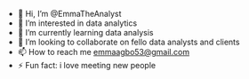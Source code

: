 - 👋 Hi, I’m @EmmaTheAnalyst
- 👀 I’m interested in data analytics
- 🌱 I’m currently learning data analysis
- 💞️ I’m looking to collaborate on fello data analysts and clients
- 📫 How to reach me emmaagbo53@gmail.com  
- ⚡ Fun fact: i love meeting new people

<!---
EmmaTheAnalyst/EmmaTheAnalyst is a ✨ special ✨ repository because its `README.md` (this file) appears on your GitHub profile.
You can click the Preview link to take a look at your changes.
--->
